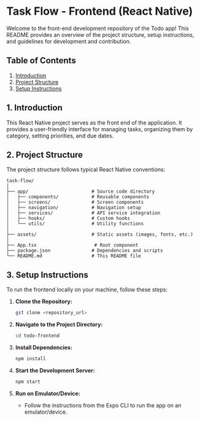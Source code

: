 # Task Flow - Frontend (React Native)

Welcome to the front-end development repository of the Todo app! This README provides an overview of the project structure, setup instructions, and guidelines for development and contribution.

## Table of Contents

1. [Introduction](#introduction)
2. [Project Structure](#project-structure)
3. [Setup Instructions](#setup-instructions)

## 1. Introduction

This React Native project serves as the front end of the application. It provides a user-friendly interface for managing tasks, organizing them by category, setting priorities, and due dates.

## 2. Project Structure

The project structure follows typical React Native conventions:

```
task-flow/
│
├── app/                       # Source code directory
│   ├── components/            # Reusable components
│   ├── screens/               # Screen components
│   ├── navigation/            # Navigation setup
│   ├── services/              # API service integration
│   ├── hooks/                 # Custom hooks 
│   └── utils/                 # Utility functions
│
├── assets/                    # Static assets (images, fonts, etc.)
│
├── App.tsx                     # Root component
├── package.json               # Dependencies and scripts
└── README.md                  # This README file
```

## 3. Setup Instructions

To run the frontend locally on your machine, follow these steps:

1. **Clone the Repository:**
   ```bash
   git clone <repository_url>
   ```

2. **Navigate to the Project Directory:**
   ```bash
   cd todo-frontend
   ```

3. **Install Dependencies:**
   ```bash
   npm install
   ```

4. **Start the Development Server:**
   ```bash
   npm start
   ```

5. **Run on Emulator/Device:**
   - Follow the instructions from the Expo CLI to run the app on an emulator/device.
